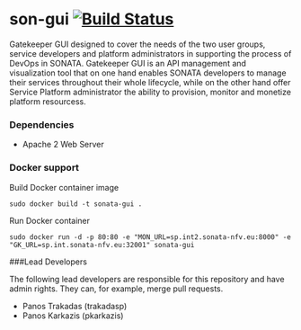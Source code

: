 # son-gui  [![Build Status](http://jenkins.sonata-nfv.eu/buildStatus/icon?job=son-gui)](http://jenkins.sonata-nfv.eu/job/son-gui) 

Gatekeeper GUI designed to cover the needs of the two user groups, service developers and platform administrators in supporting the process of DevOps in SONATA. Gatekeeper GUI is an API management and visualization tool that on one hand enables SONATA developers to manage their services throughout their whole lifecycle, while on the other hand offer Service Platform administrator the ability to provision, monitor and monetize platform resourcess.

### Dependencies

 * Apache 2 Web Server

### Docker support

Build Docker container image 
```
sudo docker build -t sonata-gui .
```

Run Docker container
```
sudo docker run -d -p 80:80 -e "MON_URL=sp.int2.sonata-nfv.eu:8000" -e "GK_URL=sp.int.sonata-nfv.eu:32001" sonata-gui
```

###Lead Developers

The following lead developers are responsible for this repository and have admin rights. They can, for example, merge pull requests.

 * Panos Trakadas  (trakadasp)
 * Panos Karkazis  (pkarkazis)
